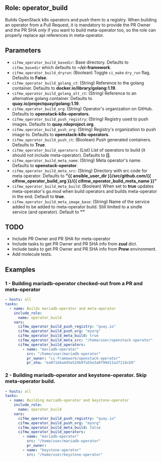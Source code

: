 ## Role: operator_build
Builds OpenStack k8s operators and push them to a registry.
When building an operator from a Pull Request, it is mandatory to provide the PR Owner and the PR SHA *only* if
you want to build meta-operator too, so the role can properly replace api references in meta-operator.

## Parameters
* `cifmw_operator_build_basedir`: Base directory. Defaults to `cifmw_basedir` which defaults to **~/ci-framework**.
* `cifmw_operator_build_dryrun`: (Boolean) Toggle `ci_make` `dry_run` flag. Defaults to **False**.
* `cifmw_operator_build_golang_ct`: (String) Reference to the golang container. Defaults to **docker.io/library/golang:1.19**.
* `cifmw_operator_build_golang_alt_ct`: (String) Reference to an alternative golang container. Defaults to **quay.io/projectquay/golang:1.19**.
* `cifmw_operator_build_org`: (String) Operator's organization on GitHub. Defaults to **openstack-k8s-operators**.
* `cifmw_operator_build_push_registry`: (String) Registry used to push images. Defaults to **quay.rdoproject.org**.
* `cifmw_operator_build_push_org`: (String) Registry's organization to push image to. Defaults to **openstack-k8s-operators**.
* `cifmw_operator_build_push_ct`: (Boolean) Push generated containers. Defaults to **True**.
* `cifmw_operator_build_operators`: (List) List of operators to build (it should not include meta-operator). Defaults to **[]**.
* `cifmw_operator_build_meta_name`: (String) Meta operator's name. Defaults to **openstack-operator**.
* `cifmw_operator_build_meta_src`: (String) Directory with src code for meta operator. Defaults to **"{{ ansible_user_dir }}/src/github.com/{{ cifmw_operator_build_org }}/{{ cifmw_operator_build_meta_name }}"**
* `cifmw_operator_build_meta_build`: (Boolean) When set to **true** updates meta-operator's go.mod when build operators and builds meta-operator in the end. Default to **true**.
* `cifmw_operator_build_meta_image_base`: (String) Name of the service added to be added to meta-operator build. Still limited to a sindle service (and operator). Default to **""**

## TODO
* Include PR Owner and PR SHA for meta-operator
* Include tasks to get PR Owner and PR SHA info from **zuul** dict.
* Include tasks to get PR Owner and PR SHA info from **Prow** environment.
* Add molecule tests.

## Examples
### 1 - Building mariadb-operator checked-out from a PR and meta-operator
  ```yaml
- hosts: all
  tasks:
    - name: Builds mariadb-operator and meta-operator
      include_role:
        name: operator_build
      vars:
        cifmw_operator_build_push_registry: "quay.io"
        cifmw_operator_build_push_org: "myorg"
        cifmw_operator_build_meta_build: true
        cifmw_operator_build_meta_src: "/home/user/openstack-operator"
        cifmw_operator_build_operators:
          - name: "mariadb-operator"
            src: "/home/user/mariadb-operator"
            pr_owner: "ci-framework/openstack-operator"
            pr_sha: "ea971d4a445e524b9fa55e3a0f99d11a2f118cb9"
  ```

### 2 - Building mariadb-operator and keystone-operator. Skip meta-operator build.
  ```yaml
- hosts: all
  tasks:
    - name: Building mariadb-operator and keystone-operator
      include_role:
        name: operator_build
      vars:
        cifmw_operator_build_push_registry: "quay.io"
        cifmw_operator_build_push_org: "myorg"
        cifmw_operator_build_meta_build: false
        cifmw_operator_build_operators:
          - name: "mariadb-operator"
            src: "/home/user/mariadb-operator"
            pr_owner:
          - name: "keystone-operator"
            src: "/home/user/keystone-operator"
  ```
